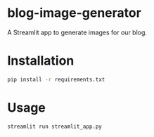 # blog-image-generator

A Streamlit app to generate images for our blog.


# Installation

```sh
pip install -r requirements.txt
```

# Usage

```python
streamlit run streamlit_app.py
```
